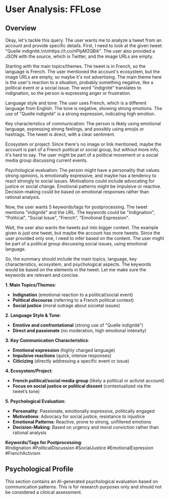 # User Analysis: FFLose

## Overview

<think>
Okay, let's tackle this query. The user wants me to analyze a tweet from an account and provide specific details. First, I need to look at the given tweet: "Quelle indignité.\n\nhttps://t.co/nPlpM2QBik". The user also provided a JSON with the source, which is Twitter, and the image URLs are empty.

Starting with the main topics/themes. The tweet is in French, so the language is French. The user mentioned the account's ecosystem, but the image URLs are empty, so maybe it's not advertising. The main theme here is the user's reaction to a situation, probably something negative, like a political event or a social issue. The word "indignité" translates to indignation, so the person is expressing anger or frustration.

Language style and tone: The user uses French, which is a different language from English. The tone is negative, showing strong emotions. The use of "Quelle indignité" is a strong expression, indicating high emotion.

Key characteristics of communication: The person is likely using emotional language, expressing strong feelings, and possibly using emojis or hashtags. The tweet is direct, with a clear sentiment.

Ecosystem or project: Since there's no image or link mentioned, maybe the account is part of a French political or social group, but without more info, it's hard to say. The user might be part of a political movement or a social media group discussing current events.

Psychological evaluation: The person might have a personality that values strong opinions, is emotionally expressive, and maybe has a tendency to react strongly to social issues. Motivations could include advocating for justice or social change. Emotional patterns might be impulsive or reactive. Decision-making could be based on emotional responses rather than rational analysis.

Now, the user wants 5 keywords/tags for postprocessing. The tweet mentions "indignité" and the URL. The keywords could be "Indignation", "Political", "Social Issue", "French", "Emotional Expression".

Wait, the user also wants the tweets put into bigger context. The example given is just one tweet, but maybe the account has more tweets. Since the user provided only one, I need to infer based on the content. The user might be part of a political group discussing social issues, using emotional language.

So, the summary should include the main topics, language, key characteristics, ecosystem, and psychological aspects. The keywords would be based on the elements in the tweet. Let me make sure the keywords are relevant and concise.
</think>

**1. Main Topics/Themes**:  
- **Indignation** (emotional reaction to a political/social event)  
- **Political discourse** (referring to a French political context)  
- **Social justice** (moral outrage about societal issues)  

**2. Language Style & Tone**:  
- **Emotive and confrontational** (strong use of "Quelle indignité")  
- **Direct and passionate** (no moderation, high emotional intensity)  

**3. Key Communication Characteristics**:  
- **Emotional expression** (highly charged language)  
- **Impulsive reactions** (quick, intense responses)  
- **Citicizing** (directly addressing a specific event or issue)  

**4. Ecosystem/Project**:  
- **French political/social media group** (likely a political or activist account)  
- **Focus on social justice or political dissent** (contextualized via the tweet’s tone)  

**5. Psychological Evaluation**:  
- **Personality**: Passionate, emotionally expressive, politically engaged  
- **Motivations**: Advocacy for social justice, resistance to injustice  
- **Emotional Patterns**: Reactive, prone to strong, unfiltered emotions  
- **Decision-Making**: Based on urgency and moral conviction rather than rational analysis  

**Keywords/Tags for Postprocessing**:  
#Indignation #PoliticalDiscussion #SocialJustice #EmotionalExpression #FrenchActivism

## Psychological Profile

This section contains an AI-generated psychological evaluation based on communication patterns. This is for research purposes only and should not be considered a clinical assessment.